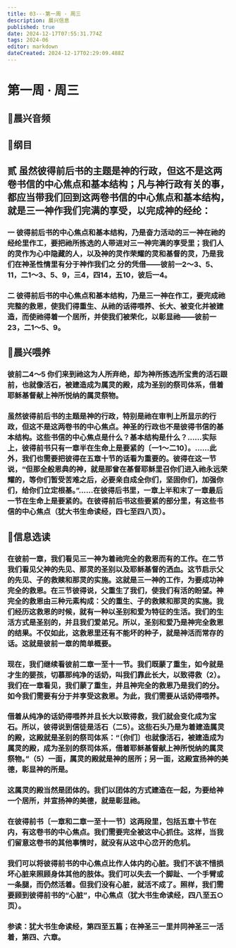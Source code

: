 ```yaml
---
title: 03---第一周 · 周三
description: 晨兴信息
published: true
date: 2024-12-17T07:55:31.774Z
tags: 2024-06
editor: markdown
dateCreated: 2024-12-17T02:29:09.488Z
---
```


# 第一周 · 周三

## 🎵晨兴音频


## 📖纲目

## 贰    虽然彼得前后书的主题是神的行政，但这不是这两卷书信的中心焦点和基本结构；凡与神行政有关的事，都应当带我们回到这两卷书信的中心焦点和基本结构，就是三一神作我们完满的享受，以完成神的经纶：

### 一    彼得前后书的中心焦点和基本结构，乃是奋力活动的三一神在祂的经纶里作工，要把祂所拣选的人带进对三一神完满的享受里；我们人的灵作为心中隐藏的人，以及神的灵作荣耀的灵和基督的灵，乃是我们在神圣性情里有分于神作我们之 分的凭借——彼前一2～3、5、11，二1～3、5、9，三4，四14，五10，彼后一4。

### 二    彼得前后书的中心焦点和基本结构，乃是三一神在作工，要完成祂完整的救恩，使我们得重生、从祂的话得喂养、长大、被变化并被建造，而使祂得着一个居所，并使我们被荣化，以彰显祂——彼前一23，二1～5、9。

## 📖晨兴喂养

### 彼前二4～5    你们来到祂这为人所弃绝，却为神所拣选所宝贵的活石跟前，也就像活石，被建造成为属灵的殿，成为圣别的祭司体系，借着耶稣基督献上神所悦纳的属灵祭物。

### 虽然彼得前后书的主题是神的行政，特别是祂在审判上所显示的行政，但这不是这两卷书的中心焦点。神圣的行政也不是彼得书信的基本结构。这些书信的中心焦点是什么？基本结构是什么？……实际上，彼得前书只有一章半在生命上是要紧的〔一1～二10〕。……此外，我们也需要把彼得在五章十节的话看为重要的。彼得在这一节说，“但那全般恩典的神，就是那曾在基督耶稣里召你们进入祂永远荣耀的，等你们暂受苦难之后，必要亲自成全你们，坚固你们，加强你们，给你们立定根基。”……在彼得后书里，一章上半和末了一章最后一节在生命上是要紧的。在彼得前后书这些要紧的部分里，有这些书信的中心焦点（犹大书生命读经，四七至四八页）。

## 📖信息选读

### 在彼前一章，我们看见三一神为着祂完全的救恩而有的工作。在二节我们看见父神的先见、那灵的圣别以及耶稣基督的洒血。这节启示父的先见、子的救赎和那灵的实施。这就是三一神的工作，为要成功神完全的救恩。在三节彼得说，父重生了我们，使我们有活的盼望。神完全的救恩由三种元素构成：父的重生、子的救赎和那灵的实施。我们经历这救恩的时候，就有一种以圣别和爱为特征的生活。我们的生活方式是圣别的，并且我们爱弟兄。所以，圣别和爱乃是神完全救恩的结果。不仅如此，这救恩里还有不能坏的种子，就是神活而常存的话。这就是彼前一章的简单概要。

### 现在，我们继续看彼前二章一至十一节。我们既蒙了重生，如今就是才生的婴孩，切慕那纯净的话奶，叫我们靠此长大，以致得救（2）。我们在一章看见，我们蒙了重生，并且神完全的救恩乃是我们的分。如今我们需要有分于并享受这救恩。为此，我们需要从话奶得喂养。

### 借着从纯净的话奶得喂养并且长大以致得救，我们就会变化成为宝石。所以，彼得说到信徒是活石（二5）。这些石头乃是为着建造属灵的殿，这殿就是圣别的祭司体系：“〔你们〕也就像活石，被建造成为属灵的殿，成为圣别的祭司体系，借着耶稣基督献上神所悦纳的属灵祭物。”（5）一面，属灵的殿就是神的居所；另一面，这殿宣扬神的美德，彰显神的所是。

### 这属灵的殿当然是团体的。我们以团体的方式建造在一起，为要给神一个居所，并宣扬神的美德，就是彰显祂。

### 在彼得前书〔一章和二章一至十一节〕这两段里，包括五章十节在内，有这卷书的中心焦点。我们需要完全被这中心抓住。这样，当我们留意这卷书的其他事情时，就没有从这中心岔开的危机。

### 我们可以将彼得前书的中心焦点比作人体内的心脏。我们不该不惜损坏心脏来照顾身体其他的肢体。我们可以失去一个脚趾、一个手臂或一条腿，而仍然活着。但我们没有心脏，就活不成了。照样，我们需要顾到彼得前书的“心脏”，中心焦点（犹大书生命读经，四八至五○页）。

### 参读：犹大书生命读经，第四至五篇；在神圣三一里并同神圣三一活着，第四、六章。
<!-- Google tag (gtag.js) -->
<script async src="https://www.googletagmanager.com/gtag/js?id=G-1P8709Z16T"></script>
<script>
  window.dataLayer = window.dataLayer || [];
  function gtag(){dataLayer.push(arguments);}
  gtag('js', new Date());

  gtag('config', 'G-1P8709Z16T');
</script>